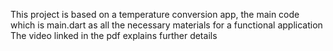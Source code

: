 This project is based on a temperature conversion app, the main code which is main.dart as all the necessary materials for a functional application 
The video linked in the pdf explains further details 

